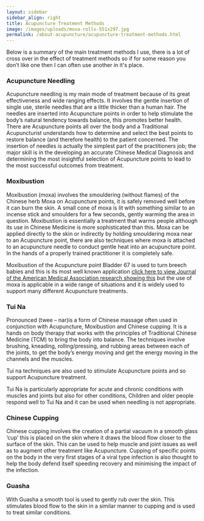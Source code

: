 ```yaml
---
layout: sidebar
sidebar_align: right
title: Acupuncture Treatment Methods
image: /images/uploads/moxa-rolls-551x297.jpg
permalink: /about-acupuncture/acupuncture-treatment-methods.html
---
```


Below is a summary of the main treatment methods I use, there is a lot of cross over in the effect of treatment methods so if for some reason you don’t like one then I can often use another in it's place.

### Acupuncture Needling

Acupuncture needling is my main mode of treatment because of its great effectiveness and wide ranging effects. It involves the gentle insertion of single use, sterile needles that are a little thicker than a human hair. The needles are inserted into Acupuncture points in order to help stimulate the body’s natural tendency towards balance, this promotes better health. There are Acupuncture points all over the body and a Traditional Acupuncturist understands how to determine and select the best points to restore balance (and therefore health) to the patient concerned.  The insertion of needles is actually the simplest part of the practitioners job; the major skill is in the developing an accurate Chinese Medical Diagnosis and determining the most insightful selection of Acupuncture points to lead to the most successful outcomes from treatment.

### Moxibustion
Moxibustion (moxa) involves the smouldering (without flames) of the Chinese herb Moxa on Acupuncture points, it is safely removed well before it can burn the skin.  A small cone of moxa is lit with something similar to an incense stick and smoulders for a few seconds, gently warming the area in question. Moxibustion is essentially a treatment that warms people although its use in Chinese Medicine is more sophisticated than this. Moxa can be applied directly to the skin or indirectly by holding smouldering moxa near to an Acupuncture point, there are also techniques where moxa is attached to an acupuncture needle to conduct gentle heat into an acupuncture point. In the hands of a properly trained practitioner it is completely safe.

Moxibustion of the Acupuncture point Bladder 67 is used to turn breech babies and this is its most well known application [click here to view Journal of the American Medical Association research showing this](https://jama.jamanetwork.com/article.aspx?articleid=188144) but the use of moxa is applicable in a wide range of situations and it is widely used to support many different Acupuncture treatments.

### Tui Na
Pronounced (twee – nar)is a form of Chinese massage often used in conjunction with Acupuncture, Moxibustion and Chinese cupping. It is a hands on body therapy that works with the principles of Traditional Chinese Medicine (TCM) to bring the body into balance. The techniques involve brushing, kneading, rolling/pressing, and rubbing areas between each of the joints, to get the body’s energy moving and get the energy moving in the channels and the muscles.

Tui na techniques are also used to stimulate Acupuncture points and so support Acupuncture treatment.

Tui Na is particularly appropriate for acute and chronic conditions with muscles and joints but also for other conditions, Children and older people respond well to Tui Na and it can be used when needling is not appropriate.

### Chinese Cupping
Chinese cupping involves the creation of a partial vacuum in a smooth glass ‘cup’ this is placed on the skin where it draws the blood flow closer to the surface of the skin. This can be used to help muscle and joint issues as well as to augment other treatment like Acupuncture. Cupping of specific points on the body in the very first stages of a viral type infection is also thought to help the body defend itself speeding recovery and minimising the impact of the infection.

### Guasha
With Guasha a smooth tool is used to gently rub over the skin. This stimulates blood flow to the skin in a similar manner to cupping and is used to treat similar conditions.
